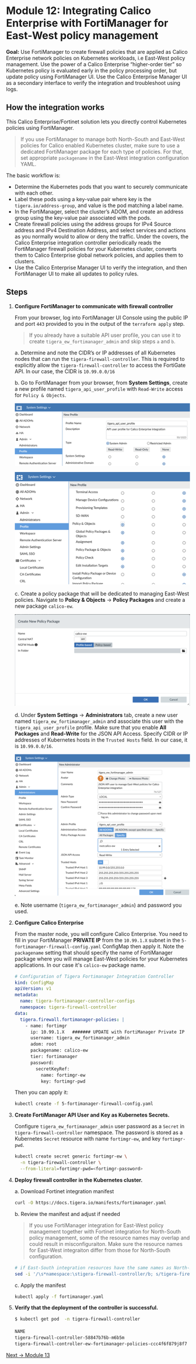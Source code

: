 # Module 12: Integrating Calico Enterprise with FortiManager for East-West policy management

**Goal:**  Use FortiManager to create firewall policies that are applied as Calico Enterprise network policies on Kubernetes workloads, i.e East-West policy management. Use the power of a Calico Enterprise “higher-order tier” so Kubernetes policy is evaluated early in the policy processing order, but update policy using FortiManager UI. Use the Calico Enterprise Manager UI as a secondary interface to verify the integration and troubleshoot using logs.

## How the integration works

This Calico Enterprise/Fortinet solution lets you directly control Kubernetes policies using FortiManager.

>If you use FortiManager to manage both North-South and East-West policies for Calico enabled Kubernetes cluster, make sure to use a dedicated FortiManager package for each type of policies. For that, set appropriate `packagename` in the East-West integration configuration YAML.

The basic workflow is:

- Determine the Kubernetes pods that you want to securely communicate with each other.
- Label these pods using a key-value pair where key is the `tigera.io/address-group`, and value is the pod matching a label name.
- In the FortiManager, select the cluster’s ADOM, and create an address group using the key-value pair associated with the pods.
- Create firewall policies using the address groups for IPv4 Source address and IPv4 Destination Address, and select services and actions as you normally would to allow or deny the traffic. Under the covers, the Calico Enterprise integration controller periodically reads the FortiManager firewall policies for your Kubernetes cluster, converts them to Calico Enterprise global network policies, and applies them to clusters.
- Use the Calico Enterprise Manager UI to verify the integration, and then FortiManager UI to make all updates to policy rules.

## Steps

1. **Configure FortiManager to communicate with firewall controller**

    From your browser, log into FortiManager UI Console using the public IP and port `443` provided to you in the output of the `terraform apply` step.

    >If you already have a suitable API user profile, you can use it to create `tigera_ew_fortimanager_admin` and skip steps `a` and `b`.

    a. Determine and note the CIDR’s or IP addresses of all Kubernetes nodes that can run the `tigera-firewall-controller`. This is required to explicitly allow the `tigera-firewall-controller` to access the FortiGate API. In our case, the CIDR is `10.99.0.0/16`

    b. Go to FortiManager from your browser, from **System Settings**, create a new  profile named `tigera_api_user_profile` with `Read-Write` access for `Policy & Objects`.

    ![fortimanager_user_profile1.png](../img/fortimanager_user_profile1.png)

    ![fortimanager_user_profile2.png](../img/fortimanager_user_profile2.png)

    c. Create a policy package that will be dedicated to managing East-West policies. Navigate to **Policy & Objects** -> **Policy Packages** and create a new package `calico-ew`.

    ![fortinet_package_calico_ew.png](../img/fortinet_package_calico_ew.png)

    d. Under **System Settings** -> **Administrators** tab, create a new user named `tigera_ew_fortimanager_admin` and associate this user with the `tigera_api_user_profile` profile. Make sure that you enable **All Packages** and **Read-Write** for the JSON API Access. Specify CIDR or IP addresses of Kubernetes hosts in the `Trusted Hosts` field. In our case, it is `10.99.0.0/16`.

    ![fortimanager_create_user_ew.png](../img/fortimanager_create_user_ew.png)

    e. Note username (`tigera_ew_fortimanager_admin`) and password you used.

2. **Configure Calico Enterprise**

    From the master node, you will configure Calico Enterprise. You need to fill in your FortiManager  **PRIVATE IP** from the `10.99.1.X` subnet in the `5-fortimanager-firewall-config.yaml` ConfigMap then apply it. Note the `packagename` setting that should specify the name of FortiManager package where you will manage East-West policies for your Kubernetes applications. In our case it's `calico-ew` package name.

    ```yaml
    # Configuration of Tigera Fortimanager Integration Controller
    kind: ConfigMap
    apiVersion: v1
    metadata:
      name: tigera-fortimanager-controller-configs
      namespace: tigera-firewall-controller
    data:
      tigera.firewall.fortimanager-policies: |
        - name: fortimgr
          ip: 10.99.1.X   ####### UPDATE with FortiManager Private IP
          username: tigera_ew_fortimanager_admin
          adom: root
          packagename: calico-ew
          tier: fortimanager
          password:
            secretKeyRef:
              name: fortimgr-ew
              key: fortimgr-pwd
    ```

    Then you can apply it:

    ```bash
    kubectl create -f 5-fortimanager-firewall-config.yaml
    ```

3. **Create FortiManager API User and Key as Kubernetes Secrets.**

    Configure `tigera_ew_fortimanager_admin` user password as a `Secret` in `tigera-firewall-controller` namespace.
    The password is stored as a Kubernetes `Secret` resource with name `fortimgr-ew`, and key `fortimgr-pwd`.

    ```bash
    kubectl create secret generic fortimgr-ew \
      -n tigera-firewall-controller \
      --from-literal=fortimgr-pwd=<fortimgr-password>
    ```

4. **Deploy firewall controller in the Kubernetes cluster.**

    a. Download Fortinet integration manifest

    ```bash
    curl -O https://docs.tigera.io/manifests/fortimanager.yaml
    ```

    b. Review the manifest and adjust if needed

    >If you use FortiManager integration for East-West policy management together with Fortinet integration for North-South policy management, some of the resource names may overlap and could result in misconfiguraiton. Make sure the resource names for East-West integraiton differ from those for North-South configuration.

    ```bash
    # if East-South integration resources have the same names as North-South integration, rename them to avoid any configuration collisions
    sed -i '/\s*namespace:\stigera-firewall-controller/b; s/tigera-firewall-controller/tigera-firewall-controller-ew/g' fortimanager.yaml
    ```

    c. Apply the manifest

    ```bash
    kubectl apply -f fortimanager.yaml
    ```

5. **Verify that the deployment of the controller is successful.**

    ```bash
    $ kubectl get pod  -n tigera-firewall-controller

    NAME                                                                 READY   STATUS    RESTARTS   AGE
    tigera-firewall-controller-58847b76b-m6b5m                           1/1     Running   0          14m
    tigera-firewall-controller-ew-fortimanager-policies-ccc4f6f879j8f7   1/1     Running   0          1m
    ```

[Next -> Module 13](../modules/deploy-app-1.md)
